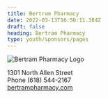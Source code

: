 ```yaml
---
title: Bertram Pharmacy
date: 2022-03-13T16:50:11.384Z
draft: false
heading: Bertram Pharmacy
type: youth/sponsors/pages
---
```

![Bertram Pharmacy Logo](https://res.cloudinary.com/robinson-soccer/image/upload/v1647271424/Youth/Sponsors/bertram_pharmacy_r7nom8.png)

1301 North Allen Street\
Phone (618) 544-2167\
[bertrampharmacy.com](https://bertrampharmacy.com)